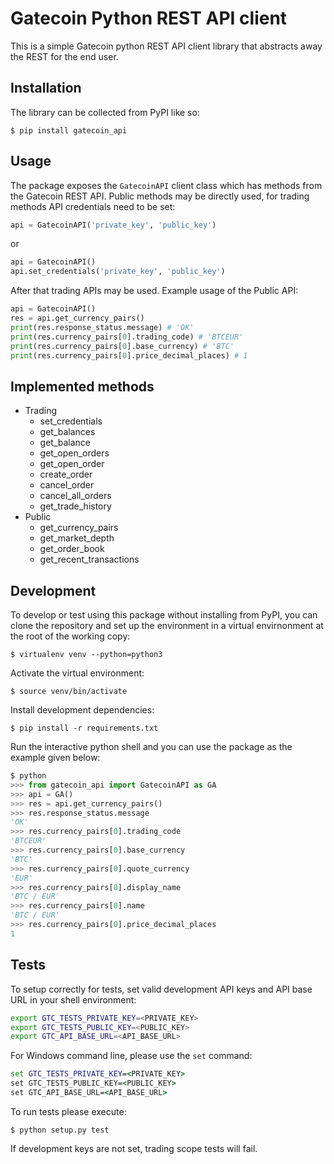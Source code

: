 # Gatecoin Python REST API client

This is a simple Gatecoin python REST API client library that abstracts away the REST for the end user.

## Installation

The library can be collected from PyPI like so:

`$ pip install gatecoin_api`

## Usage

The package exposes the `GatecoinAPI` client class which has methods from the Gatecoin REST API. Public methods may be directly used, for trading methods API credentials need to be set:

```python
api = GatecoinAPI('private_key', 'public_key')
```

or

```python
api = GatecoinAPI()
api.set_credentials('private_key', 'public_key')
```


After that trading APIs may be used. Example usage of the Public API:

```python
api = GatecoinAPI()
res = api.get_currency_pairs()
print(res.response_status.message) # 'OK'
print(res.currency_pairs[0].trading_code) # 'BTCEUR'
print(res.currency_pairs[0].base_currency) # 'BTC'
print(res.currency_pairs[0].price_decimal_places) # 1
```

## Implemented methods
- Trading
  - set_credentials
  - get_balances
  - get_balance
  - get_open_orders
  - get_open_order
  - create_order
  - cancel_order
  - cancel_all_orders
  - get_trade_history
- Public
  - get_currency_pairs
  - get_market_depth
  - get_order_book
  - get_recent_transactions

## Development

To develop or test using this package without installing from PyPI, you can clone the repository and set up the environment in a virtual envirnonment at the root of the working copy:

`$ virtualenv venv --python=python3`

Activate the virtual environment:

`$ source venv/bin/activate`

Install development dependencies:

`$ pip install -r requirements.txt`

Run the interactive python shell and you can use the package as the example given below:

```python
$ python
>>> from gatecoin_api import GatecoinAPI as GA
>>> api = GA()
>>> res = api.get_currency_pairs()
>>> res.response_status.message
'OK'
>>> res.currency_pairs[0].trading_code
'BTCEUR'
>>> res.currency_pairs[0].base_currency
'BTC'
>>> res.currency_pairs[0].quote_currency
'EUR'
>>> res.currency_pairs[0].display_name
'BTC / EUR'
>>> res.currency_pairs[0].name
'BTC / EUR'
>>> res.currency_pairs[0].price_decimal_places
1
```

## Tests

To setup correctly for tests, set valid development API keys and API base URL in your shell environment:

```sh
export GTC_TESTS_PRIVATE_KEY=<PRIVATE_KEY>
export GTC_TESTS_PUBLIC_KEY=<PUBLIC_KEY>
export GTC_API_BASE_URL=<API_BASE_URL>
```

For Windows command line, please use the `set` command:

```bat
set GTC_TESTS_PRIVATE_KEY=<PRIVATE_KEY>
set GTC_TESTS_PUBLIC_KEY=<PUBLIC_KEY>
set GTC_API_BASE_URL=<API_BASE_URL>
```

 To run tests please execute:

`$ python setup.py test`

If development keys are not set, trading scope tests will fail.